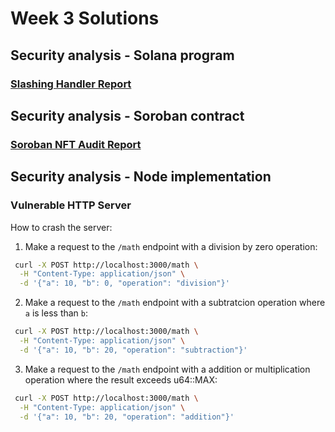 # Week 3 Solutions

## Security analysis - Solana program
### [Slashing Handler Report](./slashing_handler_audit_report.md)


## Security analysis - Soroban contract
### [Soroban NFT Audit Report](./soroban_nft_audit_report.md)


## Security analysis - Node implementation

### Vulnerable HTTP Server

How to crash the server:

1. Make a request to the `/math` endpoint with a division by zero operation:
```bash
 curl -X POST http://localhost:3000/math \
  -H "Content-Type: application/json" \
  -d '{"a": 10, "b": 0, "operation": "division"}'
```

2. Make a request to the `/math` endpoint with a subtratcion operation where `a` is less than `b`:
```bash
 curl -X POST http://localhost:3000/math \
  -H "Content-Type: application/json" \
  -d '{"a": 10, "b": 20, "operation": "subtraction"}'
```
3. Make a request to the `/math` endpoint with a addition or multiplication operation where the result exceeds u64::MAX:
```bash
 curl -X POST http://localhost:3000/math \
  -H "Content-Type: application/json" \
  -d '{"a": 10, "b": 20, "operation": "addition"}'
```
